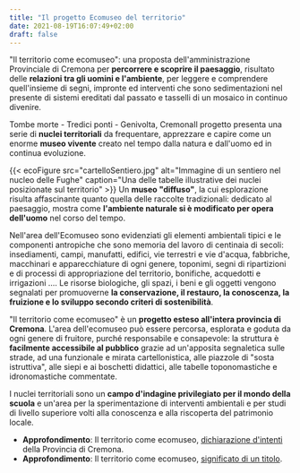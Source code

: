 ```yaml
---
title: "Il progetto Ecomuseo del territorio"
date: 2021-08-19T16:07:49+02:00
draft: false
---
```


"Il territorio come ecomuseo": una proposta dell'amministrazione Provinciale di Cremona per **percorrere e scoprire il paesaggio**, risultato delle **relazioni tra gli uomini e l'ambiente**, per leggere e comprendere quell'insieme di segni, impronte ed interventi che sono sedimentazioni nel presente di sistemi ereditati dal passato e tasselli di un mosaico in continuo divenire.

Tombe morte - Tredici ponti - Genivolta, CremonaIl progetto presenta una serie di **nuclei territoriali** da frequentare, apprezzare e capire come un enorme **museo vivente** creato nel tempo dalla natura e dall'uomo ed in continua evoluzione.

{{< ecoFigure src="cartelloSentiero.jpg" alt="Immagine di un sentiero nel nucleo delle Fughe" caption="Una delle tabelle illustrative dei nuclei posizionate sul territorio" >}}
Un **museo "diffuso"**, la cui esplorazione risulta affascinante quanto quella delle raccolte tradizionali: dedicato al paesaggio, mostra come **l'ambiente naturale si è modificato per opera dell'uomo** nel corso del tempo.

Nell'area dell'Ecomuseo sono evidenziati gli elementi ambientali tipici e le componenti antropiche che sono memoria del lavoro di centinaia di secoli: insediamenti, campi, manufatti, edifici, vie terrestri e vie d'acqua, fabbriche, macchinari e apparecchiature di ogni genere, toponimi, segni di ripartizioni e di processi di appropriazione del territorio, bonifiche, acquedotti e irrigazioni ....
Le risorse biologiche, gli spazi, i beni e gli oggetti vengono segnalati per promuoverne **la conservazione, il restauro, la conoscenza, la fruizione e lo sviluppo secondo criteri di sostenibilità**.

"Il territorio come ecomuseo" è un **progetto esteso all'intera provincia di Cremona**. L'area dell'ecomuseo può essere percorsa, esplorata e goduta da ogni genere di fruitore, purché responsabile e consapevole: la struttura è **facilmente accessibile al pubblico** grazie ad un'apposita segnaletica sulle strade, ad una funzionale e mirata cartellonistica, alle piazzole di "sosta istruttiva", alle siepi e ai boschetti didattici, alle tabelle toponomastiche e idronomastiche commentate.

I nuclei territoriali sono un **campo d'indagine privilegiato per il mondo della scuola** e un'area per la sperimentazione di interventi ambientali e per studi di livello superiore volti alla conoscenza e alla riscoperta del patrimonio locale.

- **Approfondimento**: Il territorio come ecomuseo, [dichiarazione d'intenti](/ecomuseo/dichiarazione) della Provincia di Cremona.
- **Approfondimento**: Il territorio come ecomuseo, [significato di un titolo](/ecomuseo/significato).
